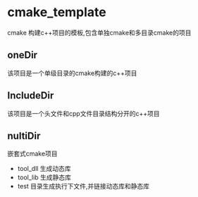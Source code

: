 
# cmake_template

cmake 构建c++项目的模板,包含单独cmake和多目录cmake的项目


## oneDir

该项目是一个单级目录的cmake构建的c++项目

## IncludeDir

该项目是一个头文件和cpp文件目录结构分开的c++项目

## nultiDir

嵌套式cmake项目

- tool_dll 生成动态库
- tool_lib 生成静态库
- test 目录生成执行下文件,并链接动态库和静态库


